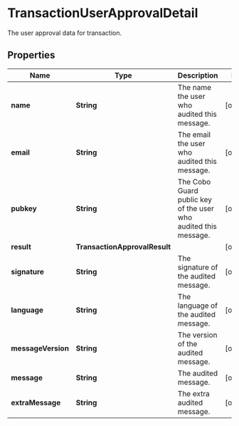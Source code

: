 

# TransactionUserApprovalDetail

The user approval data for transaction.

## Properties

| Name | Type | Description | Notes |
|------------ | ------------- | ------------- | -------------|
|**name** | **String** | The name the user who audited this message. |  [optional] |
|**email** | **String** | The email the user who audited this message. |  [optional] |
|**pubkey** | **String** | The Cobo Guard public key of the user who audited this message. |  [optional] |
|**result** | **TransactionApprovalResult** |  |  [optional] |
|**signature** | **String** | The signature of the audited message. |  [optional] |
|**language** | **String** | The language of the audited message. |  [optional] |
|**messageVersion** | **String** | The version of the audited message. |  [optional] |
|**message** | **String** | The audited message. |  [optional] |
|**extraMessage** | **String** | The extra audited message. |  [optional] |



